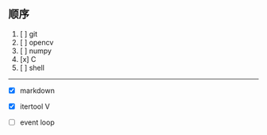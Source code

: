## 顺序

1. [ ] git
2. [ ] opencv
3. [ ] numpy
4. [x] C
5. [ ] shell

---

- [x] markdown
- [x] itertool      V
- [ ] event loop

